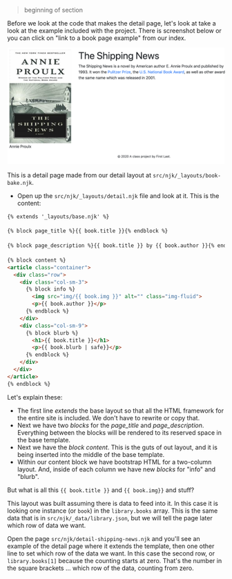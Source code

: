 > beginning of section

Before we look at the code that makes the detail page, let's look at take a look at the example included with the project. There is screenshot below or you can click on "link to a book page example" from our index.

![static page example](../images/static-detail-page-example.png)

This is a detail page made from our detail layout at `src/njk/_layouts/book-bake.njk`.

- Open up the `src/njk/_layouts/detail.njk` file and look at it. This is the content:

```html
{% extends '_layouts/base.njk' %}

{% block page_title %}{{ book.title }}{% endblock %}

{% block page_description %}{{ book.title }} by {{ book.author }}{% endblock %}

{% block content %}
<article class="container">
  <div class="row">
    <div class="col-sm-3">
      {% block info %}
        <img src="img/{{ book.img }}" alt="" class="img-fluid">
        <p>{{ book.author }}</p>
      {% endblock %}
    </div>
    <div class="col-sm-9">
      {% block blurb %}
        <h1>{{ book.title }}</h1>
        <p>{{ book.blurb | safe}}</p>
      {% endblock %}
    </div>
  </div>
</article>
{% endblock %}
```

Let's explain these:

- The first line _extends_ the base layout so that all the HTML framework for the entire site is included. We don't have to rewrite or copy that.
- Next we have two _blocks_ for the _page_title_ and _page_description_. Everything between the blocks will be rendered to its reserved space in the base template.
- Next we have the _block content_. This is the guts of out layout, and it is being inserted into the middle of the base template.
- Within our content block we have bootstrap HTML for a two-column layout. And, inside of each column we have new _blocks_ for "info" and "blurb".

But what is all this `{{ book.title }}` and `{{ book.img}}` and stuff?

This layout was built assuming there is data to feed into it. In this case it is looking one instance (or `book`) in the `library.books` array. This is the same data that is in `src/njk/_data/library.json`, but we will tell the page later which row of data we want.

Open the page `src/njk/detail-shipping-news.njk` and you'll see an example of the detail page where it extends the template, then  one other line to set which row of the data we want. In this case the second row, or `library.books[1]` because the counting starts at zero. That's the number in the square brackets ... which row of the data, counting from zero.
